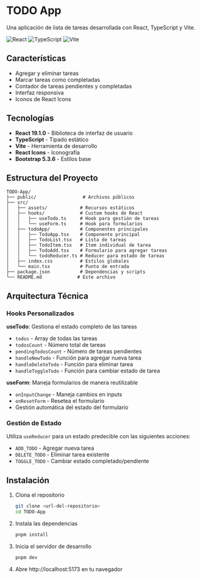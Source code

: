 # TODO App

Una aplicación de lista de tareas desarrollada con React, TypeScript y Vite.

![React](https://img.shields.io/badge/React-19.1.0-61DAFB?style=for-the-badge&logo=react&logoColor=white)
![TypeScript](https://img.shields.io/badge/TypeScript-5.8.3-3178C6?style=for-the-badge&logo=typescript&logoColor=white)
![Vite](https://img.shields.io/badge/Vite-6.3.5-646CFF?style=for-the-badge&logo=vite&logoColor=white)

## Características

- Agregar y eliminar tareas
- Marcar tareas como completadas
- Contador de tareas pendientes y completadas
- Interfaz responsiva
- Iconos de React Icons

## Tecnologías

- **React 19.1.0** - Biblioteca de interfaz de usuario
- **TypeScript** - Tipado estático
- **Vite** - Herramienta de desarrollo
- **React Icons** - Iconografía
- **Bootstrap 5.3.6** - Estilos base

## Estructura del Proyecto

```
TODO-App/
├── public/                 # Archivos públicos
├── src/
│   ├── assets/            # Recursos estáticos
│   ├── hooks/             # Custom hooks de React
│   │   ├── useTodo.ts     # Hook para gestión de tareas
│   │   └── useForm.ts     # Hook para formularios
│   ├── todoApp/           # Componentes principales
│   │   ├── TodoApp.tsx    # Componente principal
│   │   ├── TodoList.tsx   # Lista de tareas
│   │   ├── TodoItem.tsx   # Item individual de tarea
│   │   ├── TodoAdd.tsx    # Formulario para agregar tareas
│   │   └── todoReducer.ts # Reducer para estado de tareas
│   ├── index.css          # Estilos globales
│   └── main.tsx           # Punto de entrada
├── package.json           # Dependencias y scripts
└── README.md             # Este archivo
```

## Arquitectura Técnica

### Hooks Personalizados

**useTodo**: Gestiona el estado completo de las tareas
- `todos` - Array de todas las tareas
- `todosCount` - Número total de tareas
- `pendingTodosCount` - Número de tareas pendientes
- `handleNewTodo` - Función para agregar nueva tarea
- `handleDeleteTodo` - Función para eliminar tarea
- `handleToggleTodo` - Función para cambiar estado de tarea

**useForm**: Maneja formularios de manera reutilizable
- `onInputChange` - Maneja cambios en inputs
- `onResetForm` - Resetea el formulario
- Gestión automática del estado del formulario

### Gestión de Estado

Utiliza `useReducer` para un estado predecible con las siguientes acciones:
- `ADD_TODO` - Agregar nueva tarea
- `DELETE_TODO` - Eliminar tarea existente
- `TOGGLE_TODO` - Cambiar estado completado/pendiente

## Instalación

1. Clona el repositorio
   ```bash
   git clone <url-del-repositorio>
   cd TODO-App
   ```

2. Instala las dependencias
   ```bash
   pnpm install
   ```

3. Inicia el servidor de desarrollo
   ```bash
   pnpm dev
   ```

4. Abre http://localhost:5173 en tu navegador

